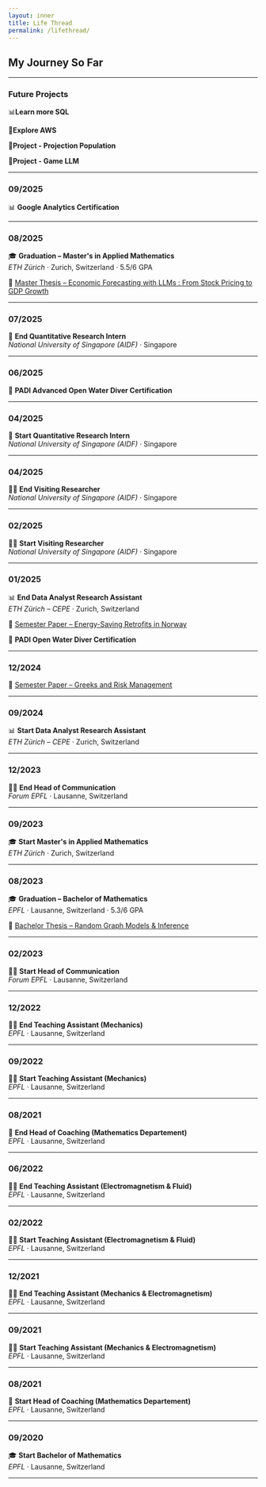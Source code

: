 ```yaml
---
layout: inner
title: Life Thread
permalink: /lifethread/
---
```


## My Journey So Far

---

### Future Projects

📊**Learn more SQL**

📔**Explore AWS**

🧩**Project - Projection Population**

🧩**Project - Game LLM** 

---

### 09/2025
📊 **Google Analytics Certification**

---

### 08/2025
🎓 **Graduation – Master's in Applied Mathematics**  
*ETH Zürich* · Zurich, Switzerland · 5.5/6 GPA

📝 [Master Thesis – Economic Forecasting with LLMs : From Stock Pricing to GDP Growth](/thomas-portfolio/papers/ThesisMerged-7.pdf)

---

### 07/2025

💼 **End Quantitative Research Intern**  
*National University of Singapore (AIDF)* · Singapore  

---

### 06/2025
🌊 **PADI Advanced Open Water Diver Certification**  

---

### 04/2025
💼 **Start Quantitative Research Intern**  
*National University of Singapore (AIDF)* · Singapore  

---

### 04/2025
👨‍🔬 **End Visiting Researcher**  
*National University of Singapore (AIDF)* · Singapore

---

### 02/2025
👨‍🔬 **Start Visiting Researcher**  
*National University of Singapore (AIDF)* · Singapore  

---

### 01/2025
📊 **End Data Analyst Research Assistant**  
*ETH Zürich – CEPE* · Zurich, Switzerland  

🔬 [Semester Paper – Energy-Saving Retrofits in Norway](/thomas-portfolio/papers/retrofitpapervf-2.pdf)

🌊 **PADI Open Water Diver Certification**  

---

### 12/2024
🔬 [Semester Paper – Greeks and Risk Management](/thomas-portfolio/papers/Greeks_and_Risk_Management.pdf)  

---

### 09/2024
📊 **Start Data Analyst Research Assistant**  
*ETH Zürich – CEPE* · Zurich, Switzerland  

---

### 12/2023
👨‍💻 **End Head of Communication**  
*Forum EPFL* · Lausanne, Switzerland  

---

### 09/2023
🎓 **Start Master's in Applied Mathematics**  
*ETH Zürich* · Zurich, Switzerland  

---

### 08/2023
🎓 **Graduation – Bachelor of Mathematics**  
*EPFL* · Lausanne, Switzerland · 5.3/6 GPA

📝 [Bachelor Thesis – Random Graph Models & Inference](/thomas-portfolio/papers/LatexBSCThesis.pdf)

---

### 02/2023
👨‍💻 **Start Head of Communication**  
*Forum EPFL* · Lausanne, Switzerland  

---

### 12/2022
👨‍🏫 **End Teaching Assistant (Mechanics)**  
*EPFL* · Lausanne, Switzerland  

---

### 09/2022
👨‍🏫 **Start Teaching Assistant (Mechanics)**  
*EPFL* · Lausanne, Switzerland  

---

### 08/2021
🎯 **End Head of Coaching (Mathematics Departement)**  
*EPFL* · Lausanne, Switzerland  

---

### 06/2022
👨‍🏫 **End Teaching Assistant (Electromagnetism & Fluid)**  
*EPFL* · Lausanne, Switzerland  

---

### 02/2022
👨‍🏫 **Start Teaching Assistant (Electromagnetism & Fluid)**  
*EPFL* · Lausanne, Switzerland  

---

### 12/2021
👨‍🏫 **End Teaching Assistant (Mechanics & Electromagnetism)**  
*EPFL* · Lausanne, Switzerland  

---

### 09/2021
👨‍🏫 **Start Teaching Assistant (Mechanics & Electromagnetism)**  
*EPFL* · Lausanne, Switzerland  

---

### 08/2021
🎯 **Start Head of Coaching (Mathematics Departement)**  
*EPFL* · Lausanne, Switzerland  

---

### 09/2020
🎓 **Start Bachelor of Mathematics**  
*EPFL* · Lausanne, Switzerland  

---